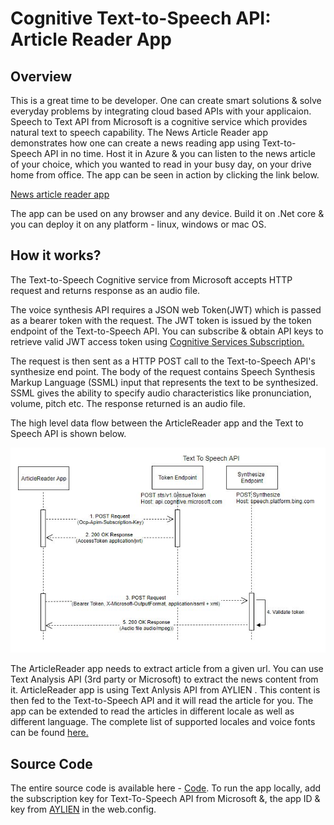 # Cognitive Text-to-Speech API: Article Reader App

## Overview
This is a great time to be developer. One can create smart solutions & solve everyday problems by integrating cloud based APIs with your applicaion. Speech to Text API from Microsoft is a cognitive service which provides natural text to speech capability. The News Article Reader app demonstrates how one can create a news reading app using Text-to-Speech API in no time. Host it in Azure & you can listen to the news article of your choice, which you wanted to read in your busy day, on your drive home from office. The app can be seen in action by clicking the link below.

[News article reader app](https://newsarticlereader.azurewebsites.net/)

The app can be used on any browser and any device. Build it on .Net core & you can deploy it on any platform - linux, windows or mac OS.

## How it works?
The Text-to-Speech Cognitive service from Microsoft accepts HTTP request and returns response as an audio file.

The voice synthesis API requires a JSON web Token(JWT) which is passed as a bearer token with the request. The JWT token is issued by the token endpoint of the Text-to-Speech API. You can subscribe & obtain API keys to retrieve valid JWT access token using [Cognitive Services Subscription.](https://azure.microsoft.com/en-us/try/cognitive-services/)

The request is then sent as a HTTP POST call to the Text-to-Speech API's synthesize end point. The body of the request contains Speech Synthesis Markup Language (SSML) input that represents the text to be synthesized. SSML gives the ability to specify audio characteristics like pronunciation, volume, pitch etc. The response returned is an audio file.

The high level data flow between the ArticleReader app and the Text to Speech API is shown below.

![Alt text](/images/TextToSpeech-UML.JPG)

The ArticleReader app needs to extract article from a given url. You can use Text Analysis API (3rd party or Microsoft) to extract the news content from it. ArticleReader app is using Text Anlysis API from AYLIEN . This content is then fed to the Text-to-Speech API and it will read the article for you. The app can be extended to read the articles in different locale as well as different language. The complete list of supported locales and voice fonts can be found [here.](https://docs.microsoft.com/en-us/azure/cognitive-services/speech/api-reference-rest/bingvoiceoutput#SupLocales)

## Source Code
The entire source code is available here - [Code](/src/ArticleReader). To run the app locally, add the subscription key for Text-To-Speech API from Microsoft &, the app ID & key from [AYLIEN](https://developer.aylien.com/) in the web.config.
